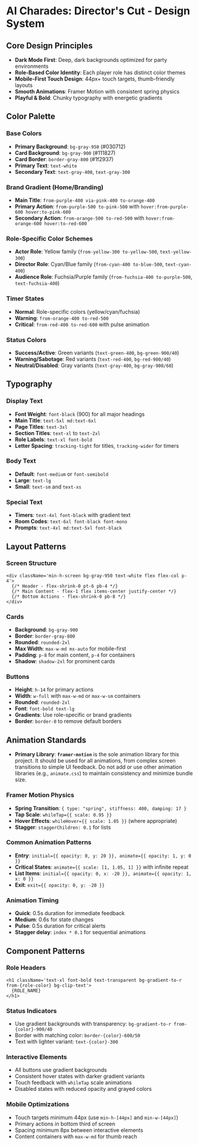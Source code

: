 # AI Charades: Director's Cut - Design System

## Core Design Principles

- **Dark Mode First**: Deep, dark backgrounds optimized for party environments
- **Role-Based Color Identity**: Each player role has distinct color themes
- **Mobile-First Touch Design**: 44px+ touch targets, thumb-friendly layouts
- **Smooth Animations**: Framer Motion with consistent spring physics
- **Playful & Bold**: Chunky typography with energetic gradients

## Color Palette

### Base Colors

- **Primary Background**: `bg-gray-950` (#030712)
- **Card Background**: `bg-gray-900` (#111827)
- **Card Border**: `border-gray-800` (#1f2937)
- **Primary Text**: `text-white`
- **Secondary Text**: `text-gray-400`, `text-gray-300`

### Brand Gradient (Home/Branding)

- **Main Title**: `from-purple-400 via-pink-400 to-orange-400`
- **Primary Action**: `from-purple-500 to-pink-500` with `hover:from-purple-600 hover:to-pink-600`
- **Secondary Action**: `from-orange-500 to-red-500` with `hover:from-orange-600 hover:to-red-600`

### Role-Specific Color Schemes

- **Actor Role**: Yellow family (`from-yellow-300 to-yellow-500`, `text-yellow-300`)
- **Director Role**: Cyan/Blue family (`from-cyan-400 to-blue-500`, `text-cyan-400`)
- **Audience Role**: Fuchsia/Purple family (`from-fuchsia-400 to-purple-500`, `text-fuchsia-400`)

### Timer States

- **Normal**: Role-specific colors (yellow/cyan/fuchsia)
- **Warning**: `from-orange-400 to-red-500`
- **Critical**: `from-red-400 to-red-600` with pulse animation

### Status Colors

- **Success/Active**: Green variants (`text-green-400`, `bg-green-900/40`)
- **Warning/Sabotage**: Red variants (`text-red-400`, `bg-red-900/40`)
- **Neutral/Disabled**: Gray variants (`text-gray-400`, `bg-gray-900/60`)

## Typography

### Display Text

- **Font Weight**: `font-black` (900) for all major headings
- **Main Title**: `text-5xl md:text-6xl`
- **Page Titles**: `text-3xl`
- **Section Titles**: `text-xl` to `text-2xl`
- **Role Labels**: `text-xl font-bold`
- **Letter Spacing**: `tracking-tight` for titles, `tracking-wider` for timers

### Body Text

- **Default**: `font-medium` or `font-semibold`
- **Large**: `text-lg`
- **Small**: `text-sm` and `text-xs`

### Special Text

- **Timers**: `text-4xl font-black` with gradient text
- **Room Codes**: `text-6xl font-black font-mono`
- **Prompts**: `text-4xl md:text-5xl font-black`

## Layout Patterns

### Screen Structure

```tsx
<div className='min-h-screen bg-gray-950 text-white flex flex-col p-4'>
  {/* Header - flex-shrink-0 pt-6 pb-4 */}
  {/* Main Content - flex-1 flex items-center justify-center */}
  {/* Bottom Actions - flex-shrink-0 pb-8 */}
</div>
```

### Cards

- **Background**: `bg-gray-900`
- **Border**: `border-gray-800`
- **Rounded**: `rounded-2xl`
- **Max Width**: `max-w-md mx-auto` for mobile-first
- **Padding**: `p-8` for main content, `p-4` for containers
- **Shadow**: `shadow-2xl` for prominent cards

### Buttons

- **Height**: `h-14` for primary actions
- **Width**: `w-full` with `max-w-md` or `max-w-sm` containers
- **Rounded**: `rounded-2xl`
- **Font**: `font-bold text-lg`
- **Gradients**: Use role-specific or brand gradients
- **Border**: `border-0` to remove default borders

## Animation Standards

- **Primary Library**: **`framer-motion`** is the sole animation library for this project. It should be used for all animations, from complex screen transitions to simple UI feedback. Do not add or use other animation libraries (e.g., `animate.css`) to maintain consistency and minimize bundle size.

### Framer Motion Physics

- **Spring Transition**: `{ type: "spring", stiffness: 400, damping: 17 }`
- **Tap Scale**: `whileTap={{ scale: 0.95 }}`
- **Hover Effects**: `whileHover={{ scale: 1.05 }}` (where appropriate)
- **Stagger**: `staggerChildren: 0.1` for lists

### Common Animation Patterns

- **Entry**: `initial={{ opacity: 0, y: 20 }}, animate={{ opacity: 1, y: 0 }}`
- **Critical States**: `animate={{ scale: [1, 1.05, 1] }}` with infinite repeat
- **List Items**: `initial={{ opacity: 0, x: -20 }}, animate={{ opacity: 1, x: 0 }}`
- **Exit**: `exit={{ opacity: 0, y: -20 }}`

### Animation Timing

- **Quick**: 0.5s duration for immediate feedback
- **Medium**: 0.6s for state changes
- **Pulse**: 0.5s duration for critical alerts
- **Stagger delay**: `index * 0.1` for sequential animations

## Component Patterns

### Role Headers

```tsx
<h1 className='text-xl font-bold text-transparent bg-gradient-to-r from-{role-color} bg-clip-text'>
  {ROLE_NAME}
</h1>
```

### Status Indicators

- Use gradient backgrounds with transparency: `bg-gradient-to-r from-{color}-900/40`
- Border with matching color: `border-{color}-600/50`
- Text with lighter variant: `text-{color}-300`

### Interactive Elements

- All buttons use gradient backgrounds
- Consistent hover states with darker gradient variants
- Touch feedback with `whileTap` scale animations
- Disabled states with reduced opacity and grayed colors

### Mobile Optimizations

- Touch targets minimum 44px (use `min-h-[44px]` and `min-w-[44px]`)
- Primary actions in bottom third of screen
- Spacing minimum 8px between interactive elements
- Content containers with `max-w-md` for thumb reach
